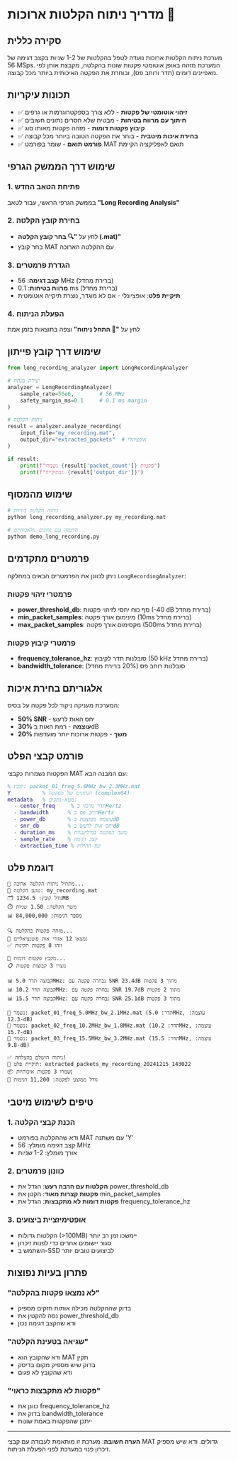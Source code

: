 # מדריך ניתוח הקלטות ארוכות 🎯

## סקירה כללית

מערכת ניתוח הקלטות ארוכות נועדה לטפל בהקלטות של 1-2 שניות בקצב דגימה של 56 MSps. המערכת מזהה באופן אוטומטי פקטות שונות בהקלטה, מקבצת אותן לפי מאפיינים דומים (תדר ורוחב פס), ובוחרת את הפקטה האיכותית ביותר מכל קבוצה.

## תכונות עיקריות

- ✅ **זיהוי אוטומטי של פקטות** - ללא צורך בספקטרוגרמות או גרפים
- ✅ **חיתוך עם מרווח בטיחות** - מבטיח שלא חסרים נתונים חשובים
- ✅ **קיבוץ פקטות דומות** - מזהה פקטות מאותו סוג
- ✅ **בחירת איכות מיטבית** - בוחר את הפקטה הטובה ביותר מכל קבוצה
- ✅ **פורמט תואם** - שומר בפורמט MAT תואם לאפליקציה הקיימת

## שימוש דרך הממשק הגרפי

### 1. פתיחת הטאב החדש
בממשק הגרפי הראשי, עבור לטאב **"Long Recording Analysis"**

### 2. בחירת קובץ הקלטה
- לחץ על **"🔍 בחר קובץ הקלטה (.mat)"**
- בחר קובץ MAT עם ההקלטה הארוכה

### 3. הגדרת פרמטרים
- **קצב דגימה**: 56 MHz (ברירת מחדל)
- **מרווח בטיחות**: 0.1 ms (ברירת מחדל)
- **תיקיית פלט**: אופציונלי - אם לא מוגדר, נוצרת תיקייה אוטומטית

### 4. הפעלת הניתוח
לחץ על **"🚀 התחל ניתוח"** וצפה בתוצאות בזמן אמת

## שימוש דרך קובץ פייתון

```python
from long_recording_analyzer import LongRecordingAnalyzer

# יצירת מנתח
analyzer = LongRecordingAnalyzer(
    sample_rate=56e6,        # 56 MHz
    safety_margin_ms=0.1     # 0.1 ms margin
)

# ניתוח הקלטה
result = analyzer.analyze_recording(
    input_file="my_recording.mat",
    output_dir="extracted_packets"  # אופציונלי
)

if result:
    print(f"נשמרו {result['packet_count']} פקטות")
    print(f"בתיקייה: {result['output_dir']}")
```

## שימוש מהמסוף

```bash
# ניתוח הקלטה בודדת
python long_recording_analyzer.py my_recording.mat

# הדגמה עם נתונים מלאכותיים
python demo_long_recording.py
```

## פרמטרים מתקדמים

ניתן לכוונן את הפרמטרים הבאים במחלקה `LongRecordingAnalyzer`:

### פרמטרי זיהוי פקטות
- **power_threshold_db**: סף כוח יחסי לזיהוי פקטות (-40 dB ברירת מחדל)
- **min_packet_samples**: מינימום אורך פקטה (10ms ברירת מחדל)
- **max_packet_samples**: מקסימום אורך פקטה (500ms ברירת מחדל)

### פרמטרי קיבוץ פקטות
- **frequency_tolerance_hz**: סובלנות תדר לקיבוץ (50 kHz ברירת מחדל)
- **bandwidth_tolerance**: סובלנות רוחב פס (20% ברירת מחדל)

## אלגוריתם בחירת איכות

המערכת מעניקה ניקוד לכל פקטה על בסיס:

- **50% SNR** - יחס האות לרעש
- **30% עוצמה** - רמת האות בdB
- **20% משך** - פקטות ארוכות יותר מועדפות

## פורמט קבצי הפלט

הפקטות נשמרות כקבצי MAT עם המבנה הבא:

```matlab
% קובץ: packet_01_freq_5.0MHz_bw_2.3MHz.mat
Y          % הנתונים של הפקטה (complex64)
metadata   % מטא-נתונים:
  - center_freq     % תדר מרכזי בHertz
  - bandwidth      % רוחב פס בHertz
  - power_db       % עוצמה ממוצעת בdB
  - snr_db         % יחס אות לרעש בdB
  - duration_ms    % משך הפקטה במילישניות
  - sample_rate    % קצב דגימה
  - extraction_time % זמן החילוץ
```

## דוגמת פלט

```
🚀 מתחיל ניתוח הקלטה ארוכה...
📁 טוען הקלטה: my_recording.mat
🗂️ גודל קובץ: 1234.5MB
⏱️ משך הקלטה: 1.50 שניות
📊 מספר דגימות: 84,000,000

🔍 מזהה פקטות בהקלטה...
📡 נמצאו 12 אזורי אות פוטנציאליים
✅ זוהו 8 פקטות תקינות

🔗 מקבץ פקטות דומות...
📋 נוצרו 3 קבוצות פקטות

📊 קבוצה תדר 5.0MHz: נבחרה פקטה עם SNR 23.4dB מתוך 3 פקטות
📊 קבוצה תדר 10.2MHz: נבחרה פקטה עם SNR 19.7dB מתוך 2 פקטות
📊 קבוצה תדר 15.5MHz: נבחרה פקטה עם SNR 25.1dB מתוך 3 פקטות

💾 נשמר: packet_01_freq_5.0MHz_bw_2.1MHz.mat (תדר: 5.0MHz, עוצמה: -12.3dB)
💾 נשמר: packet_02_freq_10.2MHz_bw_1.8MHz.mat (תדר: 10.2MHz, עוצמה: -15.7dB)
💾 נשמר: packet_03_freq_15.5MHz_bw_3.2MHz.mat (תדר: 15.5MHz, עוצמה: -9.8dB)

✅ ניתוח הושלם בהצלחה!
📁 תיקיית פלט: extracted_packets_my_recording_20241215_143022
📦 נשמרו 3 פקטות איכותיות
💽 גודל ממוצע לפקטה: 11,200 דגימות
```

## טיפים לשימוש מיטבי

### 1. הכנת קבצי הקלטה
- ודא שההקלטה בפורמט MAT עם משתנה 'Y'
- קצב דגימה מומלץ: 56 MHz
- אורך מומלץ: 1-2 שניות

### 2. כוונון פרמטרים
- **הקלטות עם הרבה רעש**: הגדל את power_threshold_db
- **פקטות קצרות מאוד**: הקטן את min_packet_samples
- **פקטות דומות לא מתקבצות**: הגדל את frequency_tolerance_hz

### 3. אופטימיזציית ביצועים
- הקלטות גדולות (>100MB) יימשכו זמן רב יותר
- סגור יישומים אחרים כדי לפנות זיכרון
- השתמש ב-SSD לביצועים טובים יותר

## פתרון בעיות נפוצות

### "לא נמצאו פקטות בהקלטה"
- בדוק שההקלטה מכילה אותות חזקים מספיק
- נסה להקטין את power_threshold_db
- ודא שהקצב דגימה נכון

### "שגיאה בטעינת הקלטה"
- ודא שהקובץ הוא MAT תקין
- בדוק שיש מספיק מקום בדיסק
- ודא שהקובץ לא פגום

### "פקטות לא מתקבצות כראוי"
- כוונן את frequency_tolerance_hz
- בדוק את bandwidth_tolerance
- ייתכן שהפקטות באמת שונות

---

**הערה חשובה**: מערכת זו מותאמת לעבודה עם קבצי MAT גדולים. ודא שיש מספיק זיכרון פנוי במערכת לפני הפעלת הניתוח.